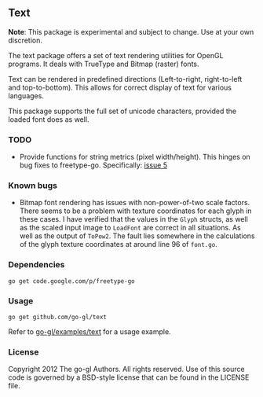 ## Text

**Note**: This package is experimental and subject to change.
Use at your own discretion.

The text package offers a set of text rendering utilities for OpenGL
programs. It deals with TrueType and Bitmap (raster) fonts.

Text can be rendered in predefined directions (Left-to-right, right-to-left and
top-to-bottom). This allows for correct display of text for various languages.

This package supports the full set of unicode characters, provided the loaded
font does as well.


### TODO

* Provide functions for string metrics (pixel width/height). This hinges on
  bug fixes to freetype-go. Specifically: [issue 5](http://code.google.com/p/freetype-go/issues/detail?id=5)


### Known bugs

* Bitmap font rendering has issues with non-power-of-two scale factors.
  There seems to be a problem with texture coordinates for each glyph in these
  cases. I have verified that the values in the `Glyph` structs, as well as the
  scaled input image to `LoadFont` are correct in all situations. As well as
  the output of `ToPow2`. The fault lies somewhere in the calculations of the
  glyph texture coordinates at around line 96 of `font.go`.


### Dependencies

	go get code.google.com/p/freetype-go
    

### Usage

    go get github.com/go-gl/text

Refer to [go-gl/examples/text][ex] for a usage example.

[ex]: https://github.com/go-gl/examples/text


### License

Copyright 2012 The go-gl Authors. All rights reserved.
Use of this source code is governed by a BSD-style
license that can be found in the LICENSE file.

